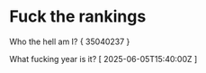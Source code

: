 # Fuck the rankings

Who the hell am I?
{ 35040237 }

What fucking year is it?
[ 2025-06-05T15:40:00Z ]
